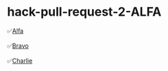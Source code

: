 # hack-pull-request-2-ALFA

✅[Alfa](https://github.com/arturomendoza/hg-2-alfa)
<br><br>
✅[Bravo](https://github.com/Girouetten21/hg-2-bravo)
<br><br>
✅[Charlie](https://github.com/Neyleth/hg_2_charlie)
<br><br>
